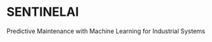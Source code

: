 # SENTINELAI
Predictive Maintenance with Machine Learning for Industrial Systems

<!--
Virtual Product Modeling vs cad
normalizing
-->
